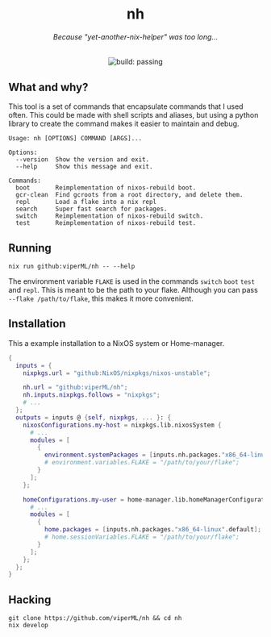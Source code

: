 <h1 align="center">nh</h1>

<h6 align="center">Because "yet-another-nix-helper" was too long...</h1>

<p align="center">
  <img
    alt="build: passing"
    src="https://img.shields.io/github/workflow/status/viperML/nh/build"
  >
  </a>
</p>


## What and why?

This tool is a set of commands that encapsulate commands that I used often.
This could be made with shell scripts and aliases, but using a python library to create the command makes it easier to maintain and debug.
```
Usage: nh [OPTIONS] COMMAND [ARGS]...

Options:
  --version  Show the version and exit.
  --help     Show this message and exit.

Commands:
  boot       Reimplementation of nixos-rebuild boot.
  gcr-clean  Find gcroots from a root directory, and delete them.
  repl       Load a flake into a nix repl
  search     Super fast search for packages.
  switch     Reimplementation of nixos-rebuild switch.
  test       Reimplementation of nixos-rebuild test.
```
## Running

```console
nix run github:viperML/nh -- --help
```

The environment variable `FLAKE` is used in the commands `switch` `boot` `test` and `repl`. This is meant to be the path to your flake. Although you can pass `--flake /path/to/flake`, this makes it more convenient.

## Installation

This a example installation to a NixOS system or Home-manager.

```nix
{
  inputs = {
    nixpkgs.url = "github:NixOS/nixpkgs/nixos-unstable";

    nh.url = "github:viperML/nh";
    nh.inputs.nixpkgs.follows = "nixpkgs";
    # ...
  };
  outputs = inputs @ {self, nixpkgs, ... }: {
    nixosConfigurations.my-host = nixpkgs.lib.nixosSystem {
      # ...
      modules = [
        {
          environment.systemPackages = [inputs.nh.packages."x86_64-linux".default];
          # environment.variables.FLAKE = "/path/to/your/flake";
        }
      ];
    };

    homeConfigurations.my-user = home-manager.lib.homeManagerConfiguration {
      # ...
      modules = [
        {
          home.packages = [inputs.nh.packages."x86_64-linux".default];
          # home.sessionVariables.FLAKE = "/path/to/your/flake";
        }
      ];
    };
  };
}
```

## Hacking

```console
git clone https://github.com/viperML/nh && cd nh
nix develop
```
